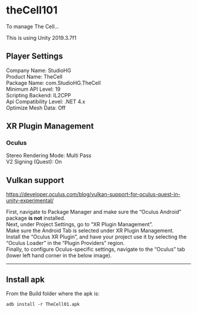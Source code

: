 # theCell101
To manage The Cell...

This is using Unity 2019.3.7f1

## Player Settings
Company Name: StudioHG  
Product Name: TheCell  
Package Name: com.StudioHG.TheCell  
Minimum API Level: 19  
Scripting Backend: IL2CPP  
Api Compatibility Level: .NET 4.x  
Optimize Mesh Data: Off  

## XR Plugin Management
### Oculus
Stereo Rendering Mode: Multi Pass  
V2 Signing (Quest): On

## Vulkan support
https://developer.oculus.com/blog/vulkan-support-for-oculus-quest-in-unity-experimental/  

First, navigate to Package Manager and make sure the “Oculus Android” package **is not** installed.  
Next, under Project Settings, go to “XR Plugin Management”.  
Make sure the Android Tab is selected under XR Plugin Management.  
Install the “Oculus XR Plugin”, and have your project use it by selecting the “Oculus Loader” in the “Plugin Providers” region.  
Finally, to configure Oculus-specific settings, navigate to the “Oculus” tab (lower left hand corner in the below image).  

---------------------------------------------

## Install apk
From the Build folder where the apk is:
```
adb install -r TheCell01.apk
```